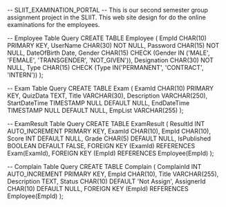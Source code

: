 -- SLIIT_EXAMINATION_PORTAL
-- This is our second semester group assignment project in the SLIIT. This web site design for do the online examinations for the employees.

-- Employee Table Query
CREATE TABLE Employee (
    EmpId CHAR(10) PRIMARY KEY,
    UserName CHAR(30) NOT NULL,
    Password CHAR(15) NOT NULL,
    DateOfBirth Date,
    Gender CHAR(15) CHECK (Gender IN ('MALE', 'FEMALE', 'TRANSGENDER', 'NOT_GIVEN')),
    Designation CHAR(30) NOT NULL,
    Type CHAR(15) CHECK (Type IN('PERMANENT', 'CONTRACT', 'INTERN'))
);

-- Exam Table Query
CREATE TABLE Exam (
    ExamId CHAR(10) PRIMARY KEY,
    QuizData TEXT,
    Title VARCHAR(30),
    Description VARCHAR(250),
    StartDateTime TIMESTAMP NULL DEFAULT NULL,
    EndDateTime TIMESTAMP NULL DEFAULT NULL,
    EmpList VARCHAR(255)
);

-- ExamResult Table Query
CREATE TABLE ExamResult (
    ResultId INT AUTO_INCREMENT PRIMARY KEY,
    ExamId CHAR(10),
    EmpId CHAR(10),
    Score INT DEFAULT NULL,
    Grade CHAR(5) DEFAULT NULL,
    IsPublished BOOLEAN DEFAULT FALSE,
    FOREIGN KEY (ExamId) REFERENCES Exam(ExamId),
    FOREIGN KEY (EmpId) REFERENCES Employee(EmpId)
);

-- Complain Table Query
CREATE TABLE Complain (
    ComplainId INT AUTO_INCREMENT PRIMARY KEY,
    EmpId CHAR(10),
    Title VARCHAR(255),
    Description TEXT,
    Status CHAR(10) DEFAULT 'Not Assign',
    AssignerId CHAR(10) DEFAULT NULL,
    FOREIGN KEY (EmpId) REFERENCES Employee(EmpId)
);

